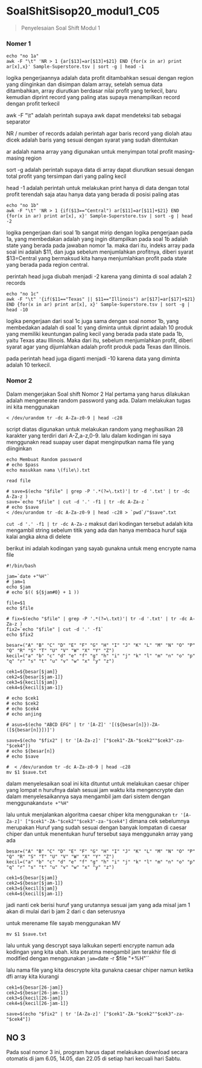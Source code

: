 # SoalShitSisop20_modul1_C05
> Penyelesaian Soal Shift Modul 1
### Nomer 1

```
echo "no 1a"
awk -F "\t" 'NR > 1 {ar[$13]=ar[$13]+$21} END {for(x in ar) print ar[x],x}' Sample-Superstore.tsv | sort -g | head -1
```
logika pengerjaannya adalah data profit ditambahkan sesuai dengan region yang diinginkan dan disimpan dalam array, setelah semua data ditambahkan, array diurutkan berdasar nilai profit yang terkecil, baru kemudian diprint record yang paling atas supaya menampilkan record dengan profit terkecil

awk -F "\t" adalah perintah supaya awk dapat mendeteksi tab sebagai separator

NR / number of records adalah perintah agar baris record yang diolah atau dicek adalah baris yang sesuai dengan syarat yang sudah ditentukan

ar adalah nama array yang digunakan untuk menyimpan total profit masing-masing region

sort -g adalah perintah supaya data di array dapat diurutkan sesuai dengan total profit yang tersimpan dari yang paling kecil

head -1 adalah perintah untuk melakukan print hanya di data dengan total profit terendah saja atau hanya data yang berada di posisi paling atas

```
echo "no 1b"
awk -F "\t" 'NR > 1 {if($13=="Central") ar[$11]=ar[$11]+$21} END {for(x in ar) print ar[x], x}' Sample-Superstore.tsv | sort -g | head -2
```
logika pengerjaan dari soal 1b sangat mirip dengan logika pengerjaan pada 1a, yang membedakan adalah yang ingin ditampilkan pada soal 1b adalah state yang berada pada jawaban nomor 1a. maka dari itu, indeks array pada soal ini adalah $11, dan juga sebelum menjumlahkan profitnya, diberi syarat $13=Central yang bermaksud kita hanya menjumlahkan profit pada state yang berada pada region central.

perintah head juga diubah menjadi -2 karena yang diminta di soal adalah 2 records

```
echo "no 1c"
awk -F "\t" '{if($11=="Texas" || $11=="Illinois") ar[$17]=ar[$17]+$21} END {for(x in ar) print ar[x], x}' Sample-Superstore.tsv | sort -g | head -10
```
logika pengerjaan dari soal 1c juga sama dengan soal nomor 1b, yang membedakan adalah di soal 1c yang diminta untuk diprint adalah 10 produk yang memiliki keuntungan paling kecil yang berada pada state pada 1b, yaitu Texas atau Illinois. Maka dari itu, sebelum menjumlahkan profit, diberi syarat agar yang dijumlahkan adalah profit produk pada Texas dan Illinois.

pada perintah head juga diganti menjadi -10 karena data yang diminta adalah 10 terkecil.


### Nomor 2

Dalam mengerjakan Soal shift Nomor 2 Hal pertama yang harus dilakukan adalah mengenerate random password yang ada. Dalam melakukan tugas ini kita menggunakan 
```
< /dev/urandom tr -dc A-Za-z0-9 | head -c28
```
script diatas digunakan untuk melakukan random yang meghasilkan 28 karakter yang terdiri dari A-Z,a-z,0-9.
lalu dalam kodingan ini saya menggunakn read suapay user dapat menginputkan nama file yang diinginkan
```
echo Membuat Random password
# echo $pass
echo masukkan nama \(file\).txt

read file

# save=$(echo "$file" | grep -P '.*(?=\.txt)'| tr -d '.txt' | tr -dc A-Za-z )
save=`echo "$file" | cut -d '.' -f1 | tr -dc A-Za-z `
# echo $save
< /dev/urandom tr -dc A-Za-z0-9 | head -c28 > `pwd`/"$save".txt
```
 `cut -d '.' -f1 | tr -dc A-Za-z` maksut dari kodingan tersebut adalah kita mengambil string sebelum titik yang ada dan hanya membaca huruf saja kalai angka akna di delete

berikut ini adalah kodingan yang sayab gunakna untuk meng encrypte nama file
```
#!/bin/bash

jam=`date +"%H"`
# jam=1
echo $jam
# echo $(( ${$jam#0} + 1 ))

file=$1
echo $file

# fix=$(echo "$file" | grep -P '.*(?=\.txt)'| tr -d '.txt' | tr -dc A-Za-z )
fix2=`echo "$file" | cut -d '.' -f1`
echo $fix2

besar=("A" "B" "C" "D" "E" "F" "G" "H" "I" "J" "K" "L" "M" "N" "O" "P" "Q" "R" "S" "T" "U" "V" "W" "X" "Y" "Z")
kecil=("a" "b" "c" "d" "e" "f" "g" "h" "i" "j" "k" "l" "m" "n" "o" "p" "q" "r" "s" "t" "u" "v" "w" "x" "y" "z")

cek1=${besar[$jam]}
cek2=${besar[$jam-1]}
cek3=${kecil[$jam]}
cek4=${kecil[$jam-1]}

# echo $cek1
# echo $cek2
# echo $cek4
# echo anjing

# asus=$(echo "ABCD EFG" | tr '[A-Z]' '[(${besar[n]})-ZA-([${besar[n]}])]')

save=$(echo "$fix2" | tr '[A-Za-z]' ["$cek1"-ZA-"$cek2""$cek3"-za-"$cek4"])
# echo ${besar[n]}
# echo $save

#  < /dev/urandom tr -dc A-Za-z0-9 | head -c28 
mv $1 $save.txt
```
dalam menyelesaikan soal ini kita dituntut untuk melakukan caesar chiper yang lompat n hurufnya dalah sesuai jam waktu kita mengencrypte dan dalam menyelesaikannya saya mengambil jam dari sistem dengan menggunakan`date +"%H"`

lalu untuk menjalankan algoritma caesar chiper kita menggunakan 
` tr '[A-Za-z]' ["$cek1"-ZA-"$cek2""$cek3"-za-"$cek4"] ` dimana cek sebelumnya merupakan Huruf yang sudah sesuai dengan banyak lompatan di caesar chiper dan untuk menentukan huruf tersebut saya menggunakn array yang ada 
```
besar=("A" "B" "C" "D" "E" "F" "G" "H" "I" "J" "K" "L" "M" "N" "O" "P" "Q" "R" "S" "T" "U" "V" "W" "X" "Y" "Z")
kecil=("a" "b" "c" "d" "e" "f" "g" "h" "i" "j" "k" "l" "m" "n" "o" "p" "q" "r" "s" "t" "u" "v" "w" "x" "y" "z")

cek1=${besar[$jam]}
cek2=${besar[$jam-1]}
cek3=${kecil[$jam]}
cek4=${kecil[$jam-1]}
```
jadi nanti cek berisi huruf yang urutannya sesuai jam yang ada misal jam 1 akan di mulai dari b jam 2 dari c dan seterusnya

untuk merename file sayab menggunakan MV
```
mv $1 $save.txt
```

lalu untuk yang descrypt saya lalkukan seperti encrypte namun ada kodingan yang kita ubah.
kita peratma mengambil jam terakhir file di modified dengan menggunakan 
`jam=`date -r $file "+%H"``

lalu nama file yang kita descrypte kita gunakna caesar chiper namun ketika dfi array kita kiurangi
```
cek1=${besar[26-jam]}
cek2=${besar[26-jam-1]}
cek3=${kecil[26-jam]}
cek4=${kecil[26-jam-1]}

save=$(echo "$fix2" | tr '[A-Za-z]' ["$cek1"-ZA-"$cek2""$cek3"-za-"$cek4"])
```

## NO 3
Pada soal nomor 3 ini, program harus dapat melakukan download secara otomatis di jam 6.05, 14.05, dan 22.05 di setiap hari kecuali hari Sabtu. 

<!--stackedit_data:
eyJoaXN0b3J5IjpbMTA5MzQ2NTgzMSwxODczMjY0NTEzXX0=
-->